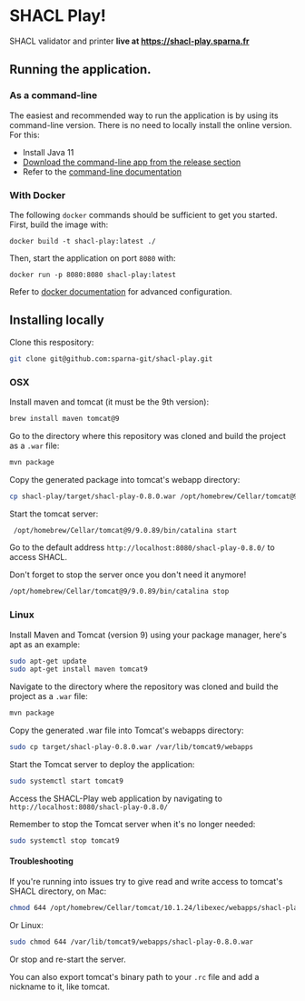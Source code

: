 
# SHACL Play!
SHACL validator and printer **live at https://shacl-play.sparna.fr**

## Running the application.

### As a command-line

The easiest and recommended way to run the application is by using its command-line version. There is no need to locally install the online version.
For this:
- Install Java 11
- [Download the command-line app from the release section](https://github.com/sparna-git/shacl-play/releases/latest)
- Refer to the [command-line documentation](https://github.com/sparna-git/shacl-play/wiki/Run-SHACL-Play-App-from-command-line)

### With Docker
The following `docker` commands should be sufficient to get you started.
First, build the image with:
```
docker build -t shacl-play:latest ./
```
Then, start the application on port `8080` with:
```
docker run -p 8080:8080 shacl-play:latest
```
Refer to [docker documentation](https://docs.docker.com) for advanced configuration.

## Installing locally

Clone this respository:

```bash
git clone git@github.com:sparna-git/shacl-play.git
```

### OSX

Install maven and tomcat (it must be the 9th version):

```bash
brew install maven tomcat@9
```

Go to the directory where this repository was cloned and build the project as a `.war` file:

```bash
mvn package
```

Copy the generated package into tomcat's webapp directory:

```bash
cp shacl-play/target/shacl-play-0.8.0.war /opt/homebrew/Cellar/tomcat@9/9.0.89/libexec/webapps
```

Start the tomcat server:

```bash
 /opt/homebrew/Cellar/tomcat@9/9.0.89/bin/catalina start
```

Go to the default address `http://localhost:8080/shacl-play-0.8.0/` to access SHACL.

Don't forget to stop the server once you don't need it anymore!

```bash
/opt/homebrew/Cellar/tomcat@9/9.0.89/bin/catalina stop
```

### Linux

Install Maven and Tomcat (version 9) using your package manager, here's apt as an example:

```bash
sudo apt-get update
sudo apt-get install maven tomcat9
```

Navigate to the directory where the repository was cloned and build the project as a `.war` file:

```bash
mvn package
```

Copy the generated .war file into Tomcat's webapps directory:

```bash
sudo cp target/shacl-play-0.8.0.war /var/lib/tomcat9/webapps
```


Start the Tomcat server to deploy the application:

```bash
sudo systemctl start tomcat9
```

Access the SHACL-Play web application by navigating to `http://localhost:8080/shacl-play-0.8.0/`

Remember to stop the Tomcat server when it's no longer needed:

```bash
sudo systemctl stop tomcat9
```

#### Troubleshooting

If you're running into issues try to give read and write access to tomcat's SHACL directory, on Mac:

```bash
chmod 644 /opt/homebrew/Cellar/tomcat/10.1.24/libexec/webapps/shacl-play-0.8.0.war
```

Or Linux:

```bash
sudo chmod 644 /var/lib/tomcat9/webapps/shacl-play-0.8.0.war
```

Or stop and re-start the server.

You can also export tomcat's binary path to your `.rc` file and add a nickname to it, like tomcat.

